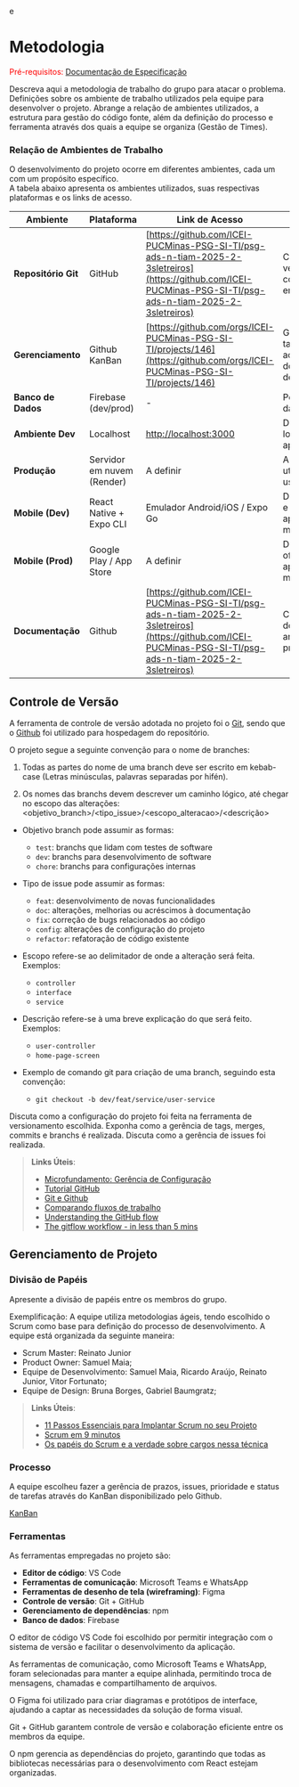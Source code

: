 e
# Metodologia

<span style="color:red">Pré-requisitos: <a href="2-Especificação do Projeto.md"> Documentação de Especificação</a></span>

Descreva aqui a metodologia de trabalho do grupo para atacar o problema. Definições sobre os ambiente de trabalho utilizados pela  equipe para desenvolver o projeto. Abrange a relação de ambientes utilizados, a estrutura para gestão do código fonte, além da definição do processo e ferramenta através dos quais a equipe se organiza (Gestão de Times).

### Relação de Ambientes de Trabalho

O desenvolvimento do projeto ocorre em diferentes ambientes, cada um com um propósito específico.  
A tabela abaixo apresenta os ambientes utilizados, suas respectivas plataformas e os links de acesso.  

| **Ambiente**       | **Plataforma**                     | **Link de Acesso**                               | **Propósito**                                                                 |
|---------------------|------------------------------------|-------------------------------------------------|-------------------------------------------------------------------------------|
| **Repositório Git** | GitHub                             | [https://github.com/ICEI-PUCMinas-PSG-SI-TI/psg-ads-n-tiam-2025-2-3sletreiros](https://github.com/ICEI-PUCMinas-PSG-SI-TI/psg-ads-n-tiam-2025-2-3sletreiros) | Controle de versão e colaboração entre a equipe.                              |
| **Gerenciamento**   | Github KanBan                    | [https://github.com/orgs/ICEI-PUCMinas-PSG-SI-TI/projects/146](https://github.com/orgs/ICEI-PUCMinas-PSG-SI-TI/projects/146) | Gestão de tarefas, backlog e acompanhamento do fluxo de desenvolvimento.      |
| **Banco de Dados**  | Firebase (dev/prod)              | -                                               | Persistência de dados.                                                        |
| **Ambiente Dev**    | Localhost                 | [http://localhost:3000](http://localhost:3000)  | Desenvolvimento local da aplicação.                                     |
| **Produção**        | Servidor em nuvem (Render)     | A definir      | Ambiente final utilizado pelos usuários.                                      |
| **Mobile (Dev)**    | React Native + Expo CLI            | Emulador Android/iOS / Expo Go                  | Desenvolvimento e testes de aplicações móveis.                                |
| **Mobile (Prod)**   | Google Play / App Store            | A definir                               | Distribuição oficial das aplicações móveis.                                   |
| **Documentação**    | Github                | [https://github.com/ICEI-PUCMinas-PSG-SI-TI/psg-ads-n-tiam-2025-2-3sletreiros](https://github.com/ICEI-PUCMinas-PSG-SI-TI/psg-ads-n-tiam-2025-2-3sletreiros)  | Centralização de documentos e artefatos do projeto.                           |


## Controle de Versão

A ferramenta de controle de versão adotada no projeto foi o
[Git](https://git-scm.com/), sendo que o [Github](https://github.com)
foi utilizado para hospedagem do repositório.

O projeto segue a seguinte convenção para o nome de branches:

1. Todas as partes do nome de uma branch deve ser escrito em kebab-case (Letras minúsculas, palavras separadas por hifén).

2. Os nomes das branchs devem descrever um caminho lógico, até chegar no escopo das alterações: <objetivo_branch>/<tipo_issue>/<escopo_alteracao>/<descrição>

- Objetivo branch pode assumir as formas:
  - `test`: branchs que lidam com testes de software
  - `dev`: branchs para desenvolvimento de software
  - `chore`: branchs para configurações internas

- Tipo de issue pode assumir as formas:
  - `feat`: desenvolvimento de novas funcionalidades
  - `doc`: alterações, melhorias ou acréscimos à documentação
  - `fix`: correção de bugs relacionados ao código
  - `config`: alterações de configuração do projeto
  - `refactor`: refatoração de código existente

- Escopo refere-se ao delimitador de onde a alteração será feita. Exemplos:
  - `controller`
  - `interface`
  - `service`

- Descrição refere-se à uma breve explicação do que será feito. Exemplos:
  - `user-controller`
  - `home-page-screen`

- Exemplo de comando git para criação de uma branch, seguindo esta convenção:
  - `git checkout -b dev/feat/service/user-service`


Discuta como a configuração do projeto foi feita na ferramenta de versionamento escolhida. Exponha como a gerência de tags, merges, commits e branchs é realizada. Discuta como a gerência de issues foi realizada.

> **Links Úteis**:
> - [Microfundamento: Gerência de Configuração](https://pucminas.instructure.com/courses/87878/)
> - [Tutorial GitHub](https://guides.github.com/activities/hello-world/)
> - [Git e Github](https://www.youtube.com/playlist?list=PLHz_AreHm4dm7ZULPAmadvNhH6vk9oNZA)
>  - [Comparando fluxos de trabalho](https://www.atlassian.com/br/git/tutorials/comparing-workflows)
> - [Understanding the GitHub flow](https://guides.github.com/introduction/flow/)
> - [The gitflow workflow - in less than 5 mins](https://www.youtube.com/watch?v=1SXpE08hvGs)

## Gerenciamento de Projeto

### Divisão de Papéis

Apresente a divisão de papéis entre os membros do grupo.

Exemplificação: A equipe utiliza metodologias ágeis, tendo escolhido o Scrum como base para definição do processo de desenvolvimento. A equipe está organizada da seguinte maneira:
- Scrum Master: Reinato Junior
- Product Owner: Samuel Maia;
- Equipe de Desenvolvimento: Samuel Maia, Ricardo Araújo, Reinato Junior, Vitor Fortunato;
- Equipe de Design: Bruna Borges, Gabriel Baumgratz;

> **Links Úteis**:
> - [11 Passos Essenciais para Implantar Scrum no seu Projeto](https://mindmaster.com.br/scrum-11-passos/)
> - [Scrum em 9 minutos](https://www.youtube.com/watch?v=XfvQWnRgxG0)
> - [Os papéis do Scrum e a verdade sobre cargos nessa técnica](https://www.atlassian.com/br/agile/scrum/roles)

### Processo

A equipe escolheu fazer a gerência de prazos, issues, prioridade e status de tarefas através do KanBan disponibilizado pelo Github.
 
[KanBan](https://github.com/orgs/ICEI-PUCMinas-PSG-SI-TI/projects/146/views/1)

### Ferramentas

As ferramentas empregadas no projeto são:

- **Editor de código**: VS Code  
- **Ferramentas de comunicação**: Microsoft Teams e WhatsApp  
- **Ferramentas de desenho de tela (wireframing)**: Figma  
- **Controle de versão**: Git + GitHub  
- **Gerenciamento de dependências**: npm  
- **Banco de dados**: Firebase  

O editor de código VS Code foi escolhido por permitir integração com o sistema de versão e facilitar o desenvolvimento da aplicação.  

As ferramentas de comunicação, como Microsoft Teams e WhatsApp, foram selecionadas para manter a equipe alinhada, permitindo troca de mensagens, chamadas e compartilhamento de arquivos.  

O Figma foi utilizado para criar diagramas e protótipos de interface, ajudando a captar as necessidades da solução de forma visual.  

Git + GitHub garantem controle de versão e colaboração eficiente entre os membros da equipe.  

O npm gerencia as dependências do projeto, garantindo que todas as bibliotecas necessárias para o desenvolvimento com React estejam organizadas.  
